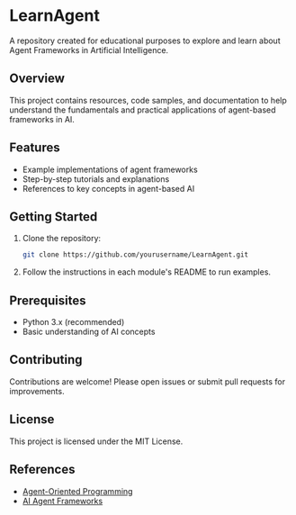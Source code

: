 # LearnAgent

A repository created for educational purposes to explore and learn about Agent Frameworks in Artificial Intelligence.

## Overview

This project contains resources, code samples, and documentation to help understand the fundamentals and practical applications of agent-based frameworks in AI.

## Features

- Example implementations of agent frameworks
- Step-by-step tutorials and explanations
- References to key concepts in agent-based AI

## Getting Started

1. Clone the repository:
    ```bash
    git clone https://github.com/yourusername/LearnAgent.git
    ```
2. Follow the instructions in each module's README to run examples.

## Prerequisites

- Python 3.x (recommended)
- Basic understanding of AI concepts

## Contributing

Contributions are welcome! Please open issues or submit pull requests for improvements.

## License

This project is licensed under the MIT License.

## References

- [Agent-Oriented Programming](https://en.wikipedia.org/wiki/Agent-oriented_programming)
- [AI Agent Frameworks](https://www.geeksforgeeks.org/intelligent-agent-in-artificial-intelligence-ai/)